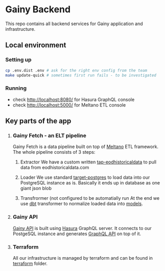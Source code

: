 # Gainy Backend

This repo contains all backend services for Gainy application and infrastructure.

## Local environment
### Setting up
```bash
cp .env.dist .env # ask for the right env config from the team
make update-quick # sometimes first run fails - to be investigated
```

### Running
- check [http://localhost:8080/](http://localhost:8080/) for Hasura GraphQL console 
- check [http://localhost:5000/](http://localhost:5000/) for Meltano ETL console 

## Key parts of the app
1. ### Gainy Fetch - an ELT pipeline
   Gainy Fetch is a data pipeline built on top of [Meltano](https://meltano.com/) ETL framework. 
   The whole pipeline consists of 3 steps:
   1. Extractor 
   We have a custom written [tap-eodhistoricaldata](https://github.com/gainy-app/gainy-etl/tree/main/src/gainy-fetch/tap-eodhistoricaldata) to pull data from eodhistoricaldata.com

   2. Loader
   We use standard [target-postgres](https://github.com/transferwise/pipelinewise-target-postgres) to load data into our PostgreSQL instance as is. Basically it ends up in database as one giant json blob

   3. Transfrormer (not configured to be automatially run
   At the end we use [dbt](https://www.getdbt.com/) transformer to normalize loaded data into [models](https://github.com/gainy-app/gainy-etl/tree/main/src/gainy-fetch/meltano/transform/models).

2. ### Gainy API
   [Gainy API](https://github.com/gainy-app/gainy-etl/tree/main/src/hasura) is built using [Hasura](https://hasura.io/) GraphQL server. It connects to our PostgeSQL instance and generates [GraphQL API](https://gainy-dev.herokuapp.com/v1/graphql) on top of it. 

3. ### Terraform
   All our infrastructure is managed by terraform and can be found in [terraform](https://github.com/gainy-app/gainy-etl/tree/main/terraform) folder.
